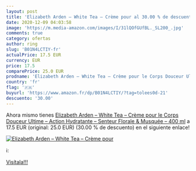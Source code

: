 ```yaml
---
layout: post
title: 'Elizabeth Arden – White Tea – Crème pour al 30.00 % de descuento'
date: 2020-12-09 04:03:58
image: 'https://m.media-amazon.com/images/I/31lQOfGUfBL._SL200_.jpg'
comments: true
category: ofertas
author: ring
slug: 'B01N4LCTIY-fr'
actualPrice: 17.5 EUR
currency: EUR
price: 17.5
comparePrice: 25.0 EUR
prodname: 'Elizabeth Arden – White Tea – Crème pour le Corps Douceur Ultime – Action Hydratante – Senteur Florale & Musquée – 400 ml'
country: 'fr'
flag: '🇫🇷'
buyurl: 'https://www.amazon.fr/dp/B01N4LCTIY/?tag=tolees0d-21'
descuento: '30.00'
---
```


Ahora mismo tienes [Elizabeth Arden – White Tea – Crème pour le Corps Douceur Ultime – Action Hydratante – Senteur Florale & Musquée – 400 ml](https://www.amazon.fr/dp/B01N4LCTIY/?tag=tolees0d-21) a 17.5 EUR (original: 25.0 EUR) (30.00 %  de descuento) en el siguiente enlace!

[![Elizabeth Arden – White Tea – Crème pour](https://m.media-amazon.com/images/I/31lQOfGUfBL._SL200_.jpg)](https://www.amazon.fr/dp/B01N4LCTIY/?tag=tolees0d-21)

ℹ️:


[Visítala!!!](https://www.amazon.fr/dp/B01N4LCTIY/?tag=tolees0d-21)
